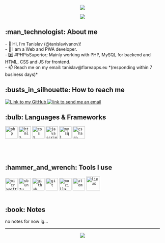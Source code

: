 <div id="top"></div>

<p align="center">
  <img src="https://readme-typing-svg.herokuapp.com/?lines=github:+@tanislavivanov;email:+tanislav@flareapps.eu;php+or+nothing&font=Fira%20Code&center=true&width=380&height=50">
</p>

<div align="center">
    <a><img src="https://i.imgur.com/W0IaHE4.gif"></a>
</div>


<h2>:man_technologist: About me</h2>
- 👋 Hi, I’m Tanislav (@tanislavivanov)!<br>
- 👀 I am a Web and PWA developer.<br>
- #️⃣ #PHPisSuperior; Mainly working with PHP, MySQL for backend and HTML, CSS and JS for frontend. <br>
- 📫 Reach me on my email: tanislav@flareapps.eu *(responding within 7 business days)*<br>

<h2>:busts_in_silhouette: How to reach me</h2>
<a href="https://github.com/tanislavivanov">
    <img alt="Link to my GitHub" src="https://img.shields.io/github/followers/tanislavivanov?style=social&label=@tanislavivanov">
</a>
<a href="mailto:tanislav@flareapps.eu">
    <img alt="link to send me an email" src="https://img.shields.io/static/v1?label&message=tanislav@flareapps.eu&color=whitesmoke&style=flat&logo=gmail" />
</a>
</br>

<h2>:bulb: Languages & Frameworks</h2>
<code><img title="PHP" alt="php" width="40px" src="https://cdn.jsdelivr.net/gh/devicons/devicon/icons/php/php-original.svg" /></code>
<code><img title="HTML 5" alt="html5" width="40px" src="https://cdn.jsdelivr.net/gh/devicons/devicon/icons/html5/html5-original.svg" /></code>
<code><img title="CSS 3" alt="css 3" width="40px" src="https://cdn.jsdelivr.net/gh/devicons/devicon/icons/css3/css3-original.svg" /></code>
<code><img title="JavaScript" alt="javascript" width="40px" src="https://cdn.jsdelivr.net/gh/devicons/devicon/icons/javascript/javascript-original.svg" /></code>
<code><img title="MySQL" alt="mysql" width="40px" src="https://cdn.jsdelivr.net/gh/devicons/devicon/icons/mysql/mysql-original.svg" /></code>
<code><img title="C#" alt="csharp" width="40px" src="https://cdn.jsdelivr.net/gh/devicons/devicon/icons/csharp/csharp-original.svg" /></code>

</br></br>

<h2>:hammer_and_wrench: Tools I use</h2>
<code><img title="MS Windows" alt="microsoft windows" width="40px" src="https://cdn.jsdelivr.net/gh/devicons/devicon/icons/windows8/windows8-original.svg" /></code>
<code><img title="Ubuntu" alt="ubuntu" width="40px" src="https://cdn.jsdelivr.net/gh/devicons/devicon/icons/ubuntu/ubuntu-plain.svg" /></code>
<code><img title="GitHub" alt="github" width="40px" src="https://cdn.jsdelivr.net/gh/devicons/devicon/icons/github/github-original.svg" /></code>
<code><img title="Git" alt="git" width="40px" src="https://cdn.jsdelivr.net/gh/devicons/devicon/icons/git/git-original.svg" /></code>
<code><img title="Mozilla Firefox" alt="mozilla firefox" width="40px" src="https://cdn.jsdelivr.net/gh/devicons/devicon/icons/firefox/firefox-original.svg" /></code>
<code><img title="Atom" alt="atom" width="40px" src="https://cdn.jsdelivr.net/gh/devicons/devicon/icons/atom/atom-original.svg" /></code>
<code><img title="Linux" alt="linux" width="45px" src="https://cdn.jsdelivr.net/gh/devicons/devicon/icons/linux/linux-original.svg" /></code>
</br></br>

<h2>:book: Notes</h2>
<p>no notes for now ig...</p>

<hr/>

<p align="center">
  <img src="https://readme-typing-svg.herokuapp.com/?lines=Thank+you+for+visiting+my+GitHub!!!&font=Fira%20Code&center=true&width=420&height=50">
</p>
